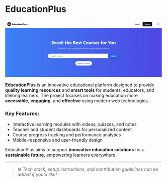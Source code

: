 # EducationPlus

![EducationPlus Preview](./Education-plus.png)

**EducationPlus** is an innovative educational platform designed to provide **quality learning resources** and **smart tools** for students, educators, and lifelong learners. The project focuses on making education more **accessible**, **engaging**, and **effective** using modern web technologies.

### Key Features:
- Interactive learning modules with videos, quizzes, and notes
- Teacher and student dashboards for personalized content
- Course progress tracking and performance analytics
- Mobile-responsive and user-friendly design

EducationPlus aims to support **innovative education solutions** for a **sustainable future**, empowering learners everywhere.

---

> ⚙️ _Tech stack, setup instructions, and contribution guidelines can be added if you'd like!_
